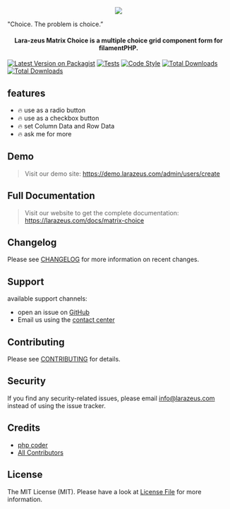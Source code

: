 <p align="center">
<a href="https://larazeus.com"><img src="https://larazeus.com/images/matrix-choice-banner.png?v=1" /></a>
</p>

"Choice. The problem is choice.”

<h4 align="center">Lara-zeus Matrix Choice is a multiple choice grid component form for filamentPHP.</h4>

<p align="center">

[![Latest Version on Packagist](https://img.shields.io/packagist/v/lara-zeus/matrix-choice.svg?style=flat-square)](https://packagist.org/packages/lara-zeus/matrix-choice)
[![Tests](https://img.shields.io/github/actions/workflow/status/lara-zeus/matrix-choice/run-tests.yml?label=tests&style=flat-square&branch=main)](https://github.com/lara-zeus/matrix-choice/actions?query=workflow%3Arun-tests+branch%3Amain)
[![Code Style](https://img.shields.io/github/actions/workflow/status/lara-zeus/matrix-choice/fix-php-code-style-issues.yml?label=code-style&flat-square)](https://github.com/lara-zeus/matrix-choice/actions?query=workflow%3Afix-php-code-style-issues+branch%3Amain)
[![Total Downloads](https://img.shields.io/packagist/dt/lara-zeus/matrix-choice.svg?style=flat-square)](https://packagist.org/packages/lara-zeus/matrix-choice)
[![Total Downloads](https://img.shields.io/github/stars/lara-zeus/matrix-choice?style=flat-square)](https://github.com/lara-zeus/matrix-choice)

</p>

## features
- 🔥 use as a radio button
- 🔥 use as a checkbox button
- 🔥 set Column Data and Row Data
- 🔥 ask me for more

## Demo

> Visit our demo site: https://demo.larazeus.com/admin/users/create

## Full Documentation

> Visit our website to get the complete documentation: https://larazeus.com/docs/matrix-choice

## Changelog

Please see [CHANGELOG](CHANGELOG.md) for more information on recent changes.

## Support
available support channels:
* open an issue on [GitHub](https://github.com/lara-zeus/matrix-choice/issues)
* Email us using the [contact center](https://still-code.com/contact-us/lara-zeus)

## Contributing

Please see [CONTRIBUTING](CONTRIBUTING.md) for details.

## Security

If you find any security-related issues, please email info@larazeus.com instead of using the issue tracker.

## Credits

-   [php coder](https://github.com/atmonshi)
-   [All Contributors](../../contributors)

## License

The MIT License (MIT). Please have a look at [License File](LICENSE.md) for more information.
